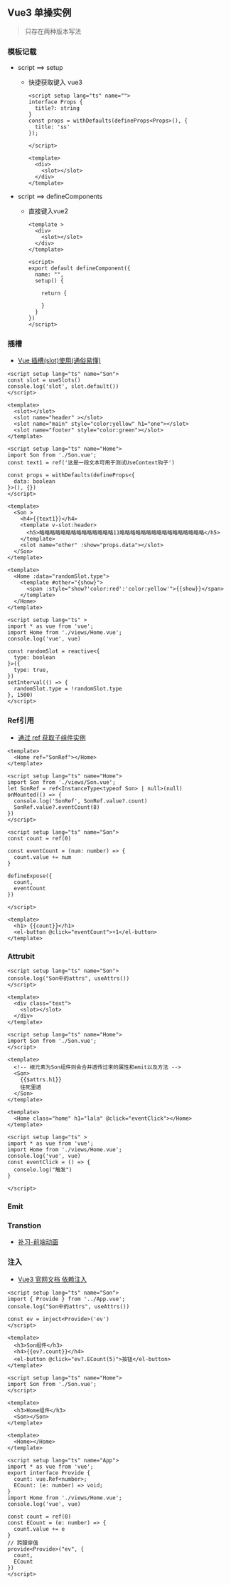 ## Vue3 单操实例

> 只存在两种版本写法

### 模板记载

- script ==> setup   

  - 快捷获取键入 vue3

    ```vue
    <script setup lang="ts" name="">
    interface Props {
      title?: string
    }
    const props = withDefaults(defineProps<Props>(), {
      title: 'ss'
    });
    
    </script>
    
    <template>
      <div>
        <slot></slot>
      </div>
    </template>
    ```

- script ==> defineComponents

  - 直接键入vue2

    ```vue
    <template >
      <div>
        <slot></slot>
      </div>
    </template>
    
    <script>
    export default defineComponent({
      name: "",
      setup() {
    
        return {
    
        }
      }
    })
    </script>
    ```


### 插槽

- [Vue 插槽(slot)使用(通俗易懂)](https://juejin.cn/post/6844903920037281805#heading-6)

```vue
<script setup lang="ts" name="Son">
const slot = useSlots()
console.log('slot', slot.default())
</script>

<template>
  <slot></slot>
  <slot name="header" ></slot>
  <slot name="main" style="color:yellow" h1="one"></slot>
  <slot name="footer" style="color:green"></slot>
</template>
```

```vue
<script setup lang="ts" name="Home">
import Son from './Son.vue';
const text1 = ref('这是一段文本可用于测试UseContext钩子')

const props = withDefaults(defineProps<{
  data: boolean
}>(), {})
</script>

<template>
  <Son >
    <h4>{{text1}}</h4>
    <template v-slot:header>
      <h5>略略略略略略略略略略略略略略11略略略略略略略略略略略略略略略略</h5>
    </template>
    <slot name="other" :show="props.data"></slot>
  </Son>
</template>
```

```vue
<template>
  <Home :data="randomSlot.type">
    <template #other="{show}">
      <span :style="show?'color:red':'color:yellow'">{{show}}</span>
    </template>
  </Home>
</template>

<script setup lang="ts" >
import * as vue from 'vue';
import Home from './views/Home.vue';
console.log('vue', vue)

const randomSlot = reactive<{
  type: boolean
}>({
  type: true,
})
setInterval(() => {
  randomSlot.type = !randomSlot.type
}, 1500)
</script>
```



### Ref引用

- [通过 ref 获取子组件实例](https://juejin.cn/post/7031921830852034591)

```vue
<template>
  <Home ref="SonRef"></Home>
</template>

<script setup lang="ts" name="Home">
import Son from './views/Son.vue';
let SonRef = ref<InstanceType<typeof Son> | null>(null)
onMounted(() => {
  console.log('SonRef', SonRef.value?.count)
  SonRef.value?.eventCount(8)
})
</script>
```

```vue
<script setup lang="ts" name="Son">
const count = ref(0)

const eventCount = (num: number) => {
  count.value += num
}

defineExpose({
  count,
  eventCount
})

</script>

<template>
  <h1> {{count}}</h1>
  <el-button @click="eventCount">+1</el-button>
</template>
```

### Attrubit

```vue
<script setup lang="ts" name="Son">
console.log("Son中的attrs", useAttrs())
</script>

<template>
  <div class="text">
    <slot></slot>
  </div>
</template>
```

```vue
<script setup lang="ts" name="Home">
import Son from './Son.vue';
</script>

<template>
  <!-- 根元素为Son组件则会合并透传过来的属性和emit以及方法 -->
  <Son>
    {{$attrs.h1}}
    往死里透
  </Son>
</template>
```

```vue
<template>
  <Home class="home" h1="lala" @click="eventClick"></Home>
</template>

<script setup lang="ts" >
import * as vue from 'vue';
import Home from './views/Home.vue';
console.log('vue', vue)
const eventClick = () => {
  console.log("触发")
}

</script>
```



### Emit



### Transtion

- [补习-前端动画](https://juejin.cn/post/7067146867062079519)



### 注入

- [Vue3 官网文档 依赖注入](https://cn.vuejs.org/guide/components/provide-inject.html#inject)

```vue
<script setup lang="ts" name="Son">
import { Provide } from '../App.vue';
console.log("Son中的attrs", useAttrs())

const ev = inject<Provide>('ev')
</script>

<template>
  <h3>Son组件</h3>
  <h4>{{ev?.count}}</h4>
  <el-button @click="ev?.ECount(5)">按钮</el-button>
</template>
```

```vue
<script setup lang="ts" name="Home">
import Son from './Son.vue';
</script>

<template>
  <h3>Home组件</h3>
  <Son></Son>
</template>
```

```vue
<template>
  <Home></Home>
</template>

<script setup lang="ts" name="App">
import * as vue from 'vue';
export interface Provide {
  count: vue.Ref<number>;
  ECount: (e: number) => void;
}
import Home from './views/Home.vue';
console.log('vue', vue)

const count = ref(0)
const ECount = (e: number) => {
  count.value += e
}
// 跨服穿值
provide<Provide>("ev", {
  count,
  ECount
})
</script>
```


